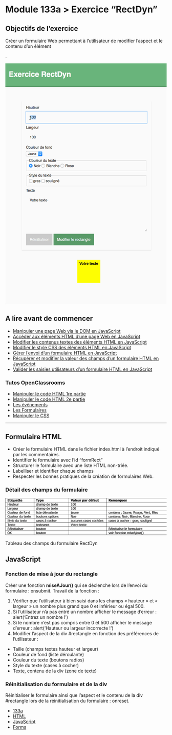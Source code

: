 # Module 133a > Exercice “RectDyn”

## Objectifs de l’exercice

Créer un formulaire Web permettant à l’utilisateur de modifier l’aspect et le contenu d’un élément <div>.


![Image for post](images/rectdyn.gif)

## A lire avant de commencer

- [Manipuler une page Web via le DOM en JavaScript](https://divtec.gitbook.io/133a/javascript/dom-introduction/introduction)
- [Accéder aux éléments HTML d’une page Web en JavaScript](https://divtec.gitbook.io/133a/javascript/dom-introduction/dom-acceder)
- [Modifier les contenus textes des éléments HTML en JavaScript](https://divtec.gitbook.io/133a/javascript/dom-introduction/dom-modifier-texte)
- [Modifier le style CSS des éléments HTML en JavaScript](https://divtec.gitbook.io/133a/javascript/dom-introduction/modifier-le-style-css)
- [Gérer l’envoi d’un formulaire HTML en JavaScript](https://divtec.gitbook.io/133a/javascript/formulaires/capter-lenvoi-du-formulaire)
- [Récupérer et modifier la valeur des champs d’un formulaire HTML en JavaScript](https://divtec.gitbook.io/133a/javascript/formulaires/recuperer-la-valeur-des-champs)
- [Valider les saisies utilisateurs d’un formulaire HTML en JavaScript](https://divtec.gitbook.io/133a/javascript/formulaires/valider-les-saisies-utilisateurs)

### Tutos OpenClassrooms

- [Manipuler le code HTML 1re partie](https://openclassrooms.com/courses/dynamisez-vos-sites-web-avec-javascript/manipuler-le-code-html-partie-1-2)
- [Manipuler le code HTML 2e partie](https://openclassrooms.com/courses/dynamisez-vos-sites-web-avec-javascript/manipuler-le-code-html-partie-2-2)
- [Les événements](https://openclassrooms.com/courses/dynamisez-vos-sites-web-avec-javascript/les-evenements-24)
- [Les Formulaires](https://openclassrooms.com/courses/dynamisez-vos-sites-web-avec-javascript/les-formulaires-1)
- [Manipuler le CSS](https://openclassrooms.com/courses/dynamisez-vos-sites-web-avec-javascript/manipuler-le-css)

------

## Formulaire HTML

- Créer le formulaire HTML dans le fichier index.html à l’endroit indiqué par les commentaires.
- Identifier le formulaire avec l’id “formRect”
- Structurer le formulaire avec une liste HTML non-triée.
- Labelliser et identifier chaque champs
- Respecter les bonnes pratiques de la création de formulaires Web.

### Détail des champs du formulaire

![Image for post](images/rectdyn-tableau-champs.png)

Tableau des champs du formulaire RectDyn

## JavaScript

### Fonction de mise à jour du rectangle

Créer une fonction **miseAJour()** qui se déclenche lors de l’envoi du formulaire : onsubmit. Travail de la fonction :

1. Vérifier que l’utilisateur à bien saisi dans les champs « hauteur » et « largeur » un nombre plus grand que 0 et inférieur ou égal 500.
2. Si l’utilisateur n’a pas entré un nombre afficher le message d’erreur : alert(‘Entrez un nombre !’)
3. Si le nombre n’est pas compris entre 0 et 500 afficher le message d’erreur : alert(‘Hauteur ou largeur incorrecte !’)
4. Modifier l’aspect de la div #rectangle en fonction des préférences de l’utilisateur :

- Taille (champs textes hauteur et largeur)
- Couleur de fond (liste déroulante)
- Couleur du texte (boutons radios)
- Style du texte (cases à cocher)
- Texte, contenu de la div (zone de texte)

### Réinitialisation du formulaire et de la div

Réinitialiser le formulaire ainsi que l’aspect et le contenu de la div #rectangle  lors de la réinitialisation du formulaire : onreset.

- [133a](https://medium.com/tag/133a)
- [HTML](https://medium.com/tag/html)
- [JavaScript](https://medium.com/tag/javascript)
- [Forms](https://medium.com/tag/forms)
